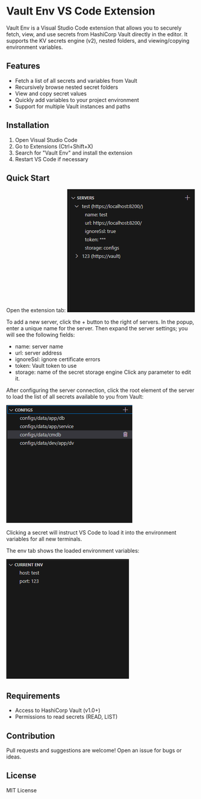 # Vault Env VS Code Extension

Vault Env is a Visual Studio Code extension that allows you to securely fetch, view, and use secrets from HashiCorp Vault directly in the editor. It supports the KV secrets engine (v2), nested folders, and viewing/copying environment variables.

## Features
- Fetch a list of all secrets and variables from Vault
- Recursively browse nested secret folders
- View and copy secret values
- Quickly add variables to your project environment
- Support for multiple Vault instances and paths

## Installation
1. Open Visual Studio Code
2. Go to Extensions (Ctrl+Shift+X)
3. Search for "Vault Env" and install the extension
4. Restart VS Code if necessary

## Quick Start
Open the extension tab:
![servers list](images/servers.png)

To add a new server, click the + button to the right of servers.
In the popup, enter a unique name for the server.
Then expand the server settings; you will see the following fields:
- name: server name
- url: server address
- ignoreSsl: ignore certificate errors
- token: Vault token to use
- storage: name of the secret storage engine
Click any parameter to edit it.

After configuring the server connection, click the root element of the server to load the list of all secrets available to you from Vault:

![available configs list](images/configs.png)

Clicking a secret will instruct VS Code to load it into the environment variables for all new terminals.

The env tab shows the loaded environment variables:

![environment variables list](images/env.png)

## Requirements
- Access to HashiCorp Vault (v1.0+)
- Permissions to read secrets (READ, LIST)

## Contribution
Pull requests and suggestions are welcome! Open an issue for bugs or ideas.

## License
MIT License

